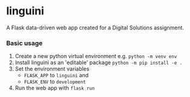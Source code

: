 # linguini
A Flask data-driven web app created for a Digital Solutions assignment.

### Basic usage
1. Create a new python virtual environment
    e.g. `python -m venv env`
2. Install linguini as an 'editable' package `python -m pip install -e .`
3. Set the environment variables
    - `FLASK_APP` to `linguini` and
    - `FLASK_ENV` to `development`
4. Run the web app with `flask run`
